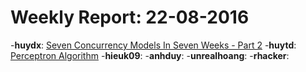 # Weekly Report: 22-08-2016

-**huydx**: [Seven Concurrency Models In Seven Weeks - Part 2](http://kipalog.com/posts/Seven-concurrency-models-in-seven-weeks--phan-2)
-**huytd**: [Perceptron Algorithm](https://github.com/huytd/til/blob/master/machine-learning/perceptron-algorithm.md)
-**hieuk09**:
-**anhduy**:
-**unrealhoang**:
-**rhacker**:
